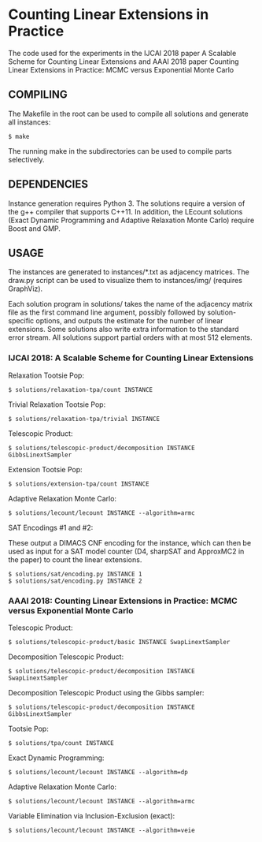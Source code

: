 # Counting Linear Extensions in Practice

The code used for the experiments in the IJCAI 2018 paper A Scalable Scheme for Counting Linear Extensions and AAAI 2018 paper Counting Linear Extensions in Practice: MCMC versus Exponential Monte Carlo

## COMPILING

The Makefile in the root can be used to compile all solutions and generate all
instances:

```$ make```

The running make in the subdirectories can be used to compile parts
selectively.

## DEPENDENCIES

Instance generation requires Python 3. The solutions require a version of the
g++ compiler that supports C++11. In addition, the LEcount solutions (Exact
Dynamic Programming and Adaptive Relaxation Monte Carlo) require Boost and GMP.

## USAGE

The instances are generated to instances/*.txt as adjacency matrices. The
draw.py script can be used to visualize them to instances/img/ (requires
GraphViz).

Each solution program in solutions/ takes the name of the adjacency matrix file
as the first command line argument, possibly followed by solution-specific
options, and outputs the estimate for the number of linear extensions. Some
solutions also write extra information to the standard error stream. All
solutions support partial orders with at most 512 elements.

### IJCAI 2018: A Scalable Scheme for Counting Linear Extensions

Relaxation Tootsie Pop:

```$ solutions/relaxation-tpa/count INSTANCE```

Trivial Relaxation Tootsie Pop:

```$ solutions/relaxation-tpa/trivial INSTANCE```

Telescopic Product:

```$ solutions/telescopic-product/decomposition INSTANCE GibbsLinextSampler```

Extension Tootsie Pop:

```$ solutions/extension-tpa/count INSTANCE```

Adaptive Relaxation Monte Carlo:

```$ solutions/lecount/lecount INSTANCE --algorithm=armc```

SAT Encodings #1 and #2:

These output a DIMACS CNF encoding for the instance, which can then be used as input for a SAT model counter (D4, sharpSAT and ApproxMC2 in the paper) to count the linear extensions.

```
$ solutions/sat/encoding.py INSTANCE 1
$ solutions/sat/encoding.py INSTANCE 2
```

### AAAI 2018: Counting Linear Extensions in Practice: MCMC versus Exponential Monte Carlo

Telescopic Product:

```$ solutions/telescopic-product/basic INSTANCE SwapLinextSampler```

Decomposition Telescopic Product:

```$ solutions/telescopic-product/decomposition INSTANCE SwapLinextSampler```

Decomposition Telescopic Product using the Gibbs sampler:

```$ solutions/telescopic-product/decomposition INSTANCE GibbsLinextSampler```

Tootsie Pop:

```$ solutions/tpa/count INSTANCE```

Exact Dynamic Programming:

```$ solutions/lecount/lecount INSTANCE --algorithm=dp```

Adaptive Relaxation Monte Carlo:

```$ solutions/lecount/lecount INSTANCE --algorithm=armc```

Variable Elimination via Inclusion-Exclusion (exact):

```$ solutions/lecount/lecount INSTANCE --algorithm=veie```
